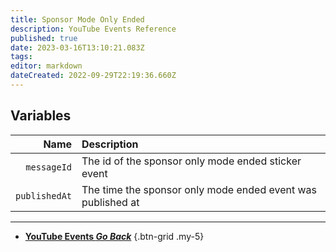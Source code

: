 ```yaml
---
title: Sponsor Mode Only Ended
description: YouTube Events Reference
published: true
date: 2023-03-16T13:10:21.083Z
tags: 
editor: markdown
dateCreated: 2022-09-29T22:19:36.660Z
---
```


## Variables
Name | Description
----:|:------------
`messageId` | The id of the sponsor only mode ended sticker event
`publishedAt` | The time the sponsor only mode ended event was published at

---

- [<i class="mdi mdi-chevron-left"></i>**YouTube Events *Go Back***](/Platforms/YouTube/Events)
{.btn-grid .my-5}